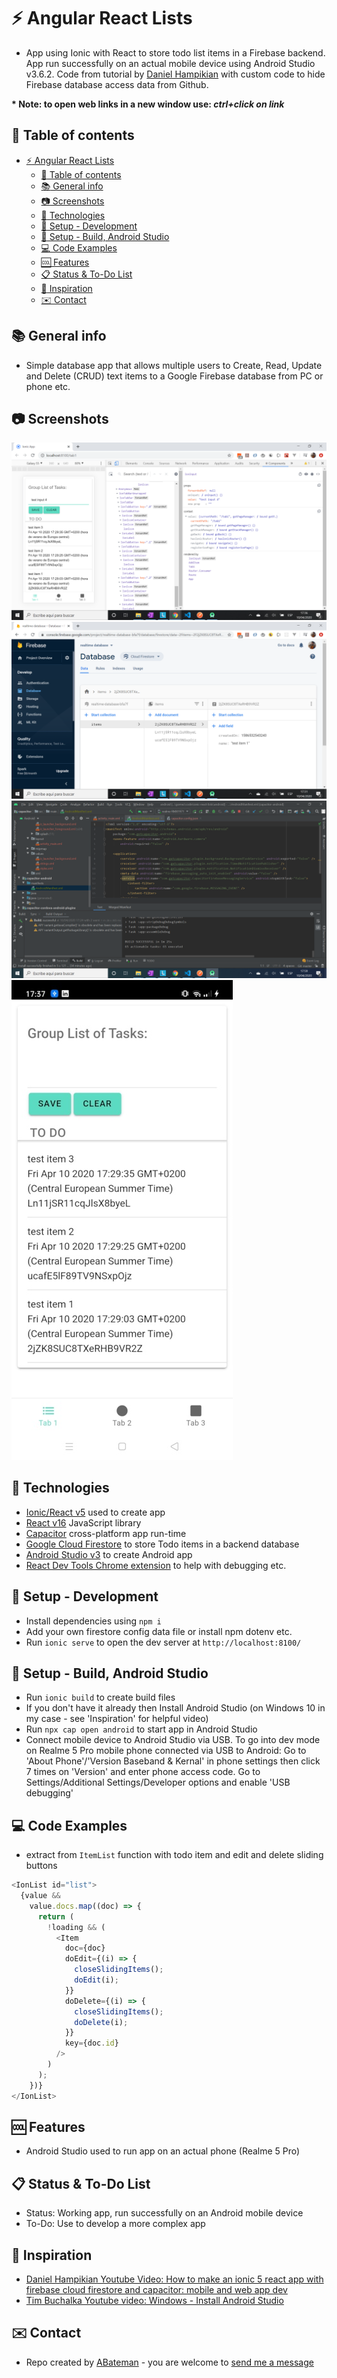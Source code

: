 # :zap: Angular React Lists

- App using Ionic with React to store todo list items in a Firebase backend. App run successfully on an actual mobile device using Android Studio v3.6.2. Code from tutorial by [Daniel Hampikian](https://www.youtube.com/watch?v=-RtrbNJxOfQ) with custom code to hide Firebase database access data from Github.

**\* Note: to open web links in a new window use: _ctrl+click on link_**

## :page_facing_up: Table of contents

- [:zap: Angular React Lists](#zap-angular-react-lists)
  - [:page_facing_up: Table of contents](#pagefacingup-table-of-contents)
  - [:books: General info](#books-general-info)
  - [:camera: Screenshots](#camera-screenshots)
  - [:signal_strength: Technologies](#signalstrength-technologies)
  - [:floppy_disk: Setup - Development](#floppydisk-setup---development)
  - [:floppy_disk: Setup - Build, Android Studio](#floppydisk-setup---build-android-studio)
  - [:computer: Code Examples](#computer-code-examples)
  - [:cool: Features](#cool-features)
  - [:clipboard: Status & To-Do List](#clipboard-status--to-do-list)
  - [:clap: Inspiration](#clap-inspiration)
  - [:envelope: Contact](#envelope-contact)

## :books: General info

- Simple database app that allows multiple users to Create, Read, Update and Delete (CRUD) text items to a Google Firebase database from PC or phone etc.

## :camera: Screenshots

![Example screenshot](./img/pc.png)
![Example screenshot](./img/firebase.png)
![Example screenshot](./img/android_studio.png)
![Example screenshot](./img/phone.jpg)

## :signal_strength: Technologies

- [Ionic/React v5](https://www.npmjs.com/package/@ionic/react) used to create app
- [React v16](https://reactjs.org/) JavaScript library
- [Capacitor](https://capacitor.ionicframework.com/docs/) cross-platform app run-time
- [Google Cloud Firestore](https://firebase.google.com/products/firestore) to store Todo items in a backend database
- [Android Studio v3](https://developer.android.com/studio) to create Android app
- [React Dev Tools Chrome extension](https://chrome.google.com/webstore/detail/react-developer-tools/fmkadmapgofadopljbjfkapdkoienihi/related) to help with debugging etc.

## :floppy_disk: Setup - Development

- Install dependencies using `npm i`
- Add your own firestore config data file or install npm dotenv etc.
- Run `ionic serve` to open the dev server at `http://localhost:8100/`

## :floppy_disk: Setup - Build, Android Studio

- Run `ionic build` to create build files
- If you don't have it already then Install Android Studio (on Windows 10 in my case - see 'Inspiration' for helpful video)
- Run `npx cap open android` to start app in Android Studio
- Connect mobile device to Android Studio via USB. To go into dev mode on Realme 5 Pro mobile phone connected via USB to Android: Go to 'About Phone'/'Version Baseband & Kernal' in phone settings then click 7 times on 'Version' and enter phone access code. Go to Settings/Additional Settings/Developer options and enable 'USB debugging'

## :computer: Code Examples

- extract from `ItemList` function with todo item and edit and delete sliding buttons

```javascript
<IonList id="list">
  {value &&
    value.docs.map((doc) => {
      return (
        !loading && (
          <Item
            doc={doc}
            doEdit={(i) => {
              closeSlidingItems();
              doEdit(i);
            }}
            doDelete={(i) => {
              closeSlidingItems();
              doDelete(i);
            }}
            key={doc.id}
          />
        )
      );
    })}
</IonList>
```

## :cool: Features

- Android Studio used to run app on an actual phone (Realme 5 Pro)

## :clipboard: Status & To-Do List

- Status: Working app, run successfully on an Android mobile device
- To-Do: Use to develop a more complex app

## :clap: Inspiration

- [Daniel Hampikian Youtube Video: How to make an ionic 5 react app with firebase cloud firestore and capacitor: mobile and web app dev](https://www.youtube.com/watch?v=-RtrbNJxOfQ)
- [Tim Buchalka Youtube video: Windows - Install Android Studio](https://www.youtube.com/watch?v=xrCr0A9DIMw)

## :envelope: Contact

- Repo created by [ABateman](https://www.andrewbateman.org) - you are welcome to [send me a message](https://andrewbateman.org/contact)
